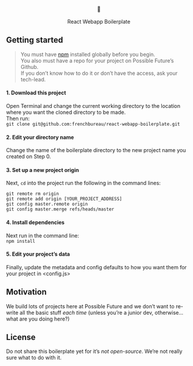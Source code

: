 <p align="center">
  🍲
<br><br>React Webapp Boilerplate
</p>

## Getting started
> You must have [npm](https://www.npmjs.com/package/download) installed globally before you begin.  
> You also must have a repo for your project on Possible Future’s Github.  
> If you don’t know how to do it or don’t have the access, ask your tech-lead.

#### 1. Download this project
Open Terminal and change the current working directory to the location where you want the cloned directory to be made.  
Then run:  
`git clone git@github.com:frenchbureau/react-webapp-boilerplate.git`

#### 2. Edit your directory name
Change the name of the boilerplate directory to the new project name you created on Step 0.

#### 3. Set up a new project origin
Next, `cd` into the project run the following in the command lines:  
```
git remote rm origin
git remote add origin [YOUR_PROJECT_ADDRESS]
git config master.remote origin
git config master.merge refs/heads/master
```

#### 4. Install dependencies
Next run in the command line:  
`npm install`

#### 5. Edit your project’s data
Finally, update the metadata and config defaults to how you want them for your project in <config.js>

## Motivation
We build lots of projects here at Possible Future and we don’t want to re-write all the basic stuff _each time_ (unless you’re a junior dev, otherwise... what are you doing here?)

## License
Do not share this boilerplate yet for it’s *not open-source*. We’re not really sure what to do with it.
